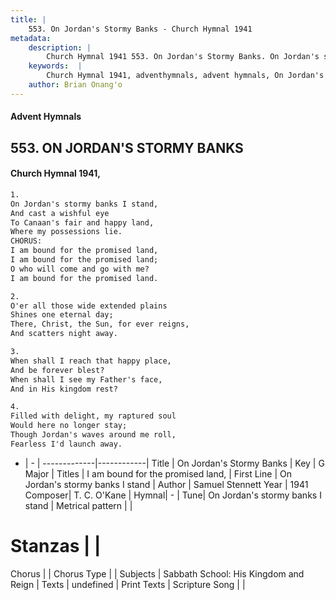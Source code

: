 ```yaml
---
title: |
    553. On Jordan's Stormy Banks - Church Hymnal 1941
metadata:
    description: |
        Church Hymnal 1941 553. On Jordan's Stormy Banks. On Jordan's stormy banks I stand, And cast a wishful eye To Canaan's fair and happy land, Where my possessions lie. CHORUS: I am bound for the promised land, I am bound for the promised land; O who will come and go with me? I am bound for the promised land. 
    keywords:  |
        Church Hymnal 1941, adventhymnals, advent hymnals, On Jordan's Stormy Banks, On Jordan's stormy banks I stand . I am bound for the promised land,
    author: Brian Onang'o
---
```


#### Advent Hymnals
## 553. ON JORDAN'S STORMY BANKS
####  Church Hymnal 1941,

```txt
1.
On Jordan's stormy banks I stand,
And cast a wishful eye
To Canaan's fair and happy land,
Where my possessions lie.
CHORUS:
I am bound for the promised land,
I am bound for the promised land;
O who will come and go with me?
I am bound for the promised land.

2.
O'er all those wide extended plains
Shines one eternal day;
There, Christ, the Sun, for ever reigns,
And scatters night away.

3.
When shall I reach that happy place,
And be forever blest?
When shall I see my Father's face,
And in His kingdom rest?

4.
Filled with delight, my raptured soul
Would here no longer stay;
Though Jordan's waves around me roll,
Fearless I'd launch away.

```

- |   -  |
-------------|------------|
Title | On Jordan's Stormy Banks |
Key | G Major |
Titles | I am bound for the promised land, |
First Line | On Jordan's stormy banks I stand  |
Author | Samuel Stennett
Year | 1941
Composer| T. C. O'Kane |
Hymnal|  - |
Tune| On Jordan's stormy banks I stand |
Metrical pattern | |
# Stanzas |  |
Chorus |  |
Chorus Type |  |
Subjects | Sabbath School: His Kingdom and Reign |
Texts | undefined |
Print Texts | 
Scripture Song |  |
    
